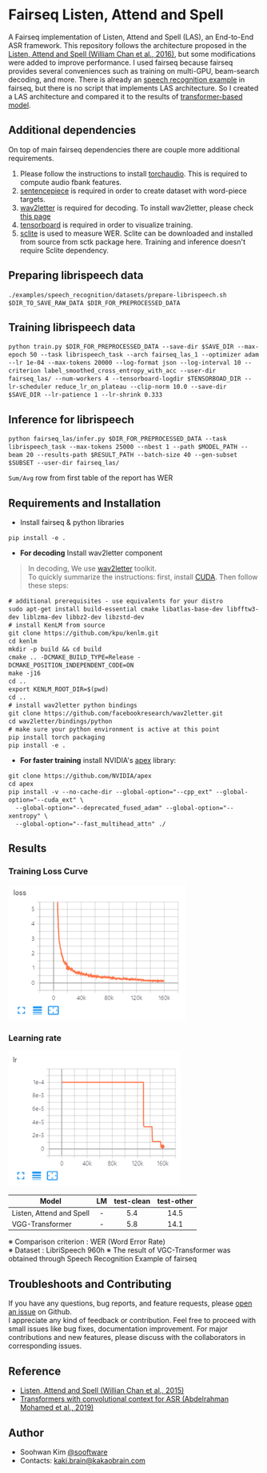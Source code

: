 # Fairseq Listen, Attend and Spell
A Fairseq implementation of Listen, Attend and Spell (LAS), an End-to-End ASR framework. This repository follows the architecture proposed in the [Listen, Attend and Spell (William Chan et al., 2016)](https://arxiv.org/abs/1508.01211), but some modifications were added to improve performance. I used fairseq because fairseq provides several conveniences such as training on multi-GPU, beam-search decoding, and more. There is already an [speech recognition example](https://github.com/pytorch/fairseq/tree/master/examples/speech_recognition) in fairseq, but there is no script that implements LAS architecture. 
So I created a LAS architecture and compared it to the results of [transformer-based model](https://github.com/pytorch/fairseq/tree/master/examples/speech_recognition).  
  
## Additional dependencies  
On top of main fairseq dependencies there are couple more additional requirements.  
1. Please follow the instructions to install [torchaudio](https://github.com/pytorch/audio). This is required to compute audio fbank features.  
2. [sentencepiece](https://github.com/google/sentencepiece) is required in order to create dataset with word-piece targets.    
3. [wav2letter](https://github.com/facebookresearch/wav2letter) is required for decoding. To install wav2letter, please check [this page](https://github.com/sooftware/Fairseq-Listen-Attend-Spell#Requirements-and-Installation)  
4. [tensorboard](https://www.tensorflow.org/tensorboard?hl=ko) is required in order to visualize training.
5. [sclite](http://www1.icsi.berkeley.edu/Speech/docs/sctk-1.2/sclite.htm#sclite_name_0) is used to measure WER. Sclite can be downloaded and installed from source from sctk package here. Training and inference doesn't require Sclite dependency.  
    
## Preparing librispeech data  
```
./examples/speech_recognition/datasets/prepare-librispeech.sh $DIR_TO_SAVE_RAW_DATA $DIR_FOR_PREPROCESSED_DATA  
```

## Training librispeech data  
```
python train.py $DIR_FOR_PREPROCESSED_DATA --save-dir $SAVE_DIR --max-epoch 50 --task librispeech_task --arch fairseq_las_1 --optimizer adam --lr 1e-04 --max-tokens 20000 --log-format json --log-interval 10 --criterion label_smoothed_cross_entropy_with_acc --user-dir fairseq_las/ --num-workers 4 --tensorboard-logdir $TENSORBOAD_DIR --lr-scheduler reduce_lr_on_plateau --clip-norm 10.0 --save-dir $SAVE_DIR --lr-patience 1 --lr-shrink 0.333
```
  
## Inference for librispeech
```
python fairseq_las/infer.py $DIR_FOR_PREPROCESSED_DATA --task librispeech_task --max-tokens 25000 --nbest 1 --path $MODEL_PATH --beam 20 --results-path $RESULT_PATH --batch-size 40 --gen-subset $SUBSET --user-dir fairseq_las/
```
`Sum/Avg` row from first table of the report has WER  
  
## Requirements and Installation
  
* Install fairseq & python libraries
```
pip install -e .
```
  
* **For decoding** Install wav2letter component  
> In decoding, We use [wav2letter](https://github.com/facebookresearch/wav2letter) toolkit.  
> To quickly summarize the instructions: first, install [CUDA](https://developer.nvidia.com/cuda-downloads). Then follow these steps:  
```
# additional prerequisites - use equivalents for your distro
sudo apt-get install build-essential cmake libatlas-base-dev libfftw3-dev liblzma-dev libbz2-dev libzstd-dev
# install KenLM from source
git clone https://github.com/kpu/kenlm.git
cd kenlm
mkdir -p build && cd build
cmake .. -DCMAKE_BUILD_TYPE=Release -DCMAKE_POSITION_INDEPENDENT_CODE=ON
make -j16
cd ..
export KENLM_ROOT_DIR=$(pwd)
cd ..
# install wav2letter python bindings
git clone https://github.com/facebookresearch/wav2letter.git
cd wav2letter/bindings/python
# make sure your python environment is active at this point
pip install torch packaging
pip install -e .
```  
  
* **For faster training** install NVIDIA's [apex](https://github.com/NVIDIA/apex) library:  
```
git clone https://github.com/NVIDIA/apex
cd apex
pip install -v --no-cache-dir --global-option="--cpp_ext" --global-option="--cuda_ext" \
  --global-option="--deprecated_fused_adam" --global-option="--xentropy" \
  --global-option="--fast_multihead_attn" ./
```
  
## Results  
  
### Training Loss Curve  
<img src="https://github.com/sooftware/Fairseq-Listen-Attend-Spell/blob/main/images/loss.PNG" height=270>  
  
### Learning rate  
<img src="https://github.com/sooftware/Fairseq-Listen-Attend-Spell/blob/main/images/lr.PNG" height=270>  
  
|Model|LM|test-clean|test-other|    
|--|:--:|:--:|:--:|      
|Listen, Attend and Spell|-|5.4|14.5|  
|VGG-Transformer|-|5.8|14.1|      
  
※ Comparison criterion : WER (Word Error Rate)  
※ Dataset : LibriSpeech 960h
※ The result of VGC-Transformer was obtained through Speech Recognition Example of fairseq
  
## Troubleshoots and Contributing
If you have any questions, bug reports, and feature requests, please [open an issue](https://github.com/sooftware/Fairseq-Listen-Attend-Spell/issues) on Github.   
I appreciate any kind of feedback or contribution.  Feel free to proceed with small issues like bug fixes, documentation improvement.  For major contributions and new features, please discuss with the collaborators in corresponding issues.  
  
## Reference  
  
- [Listen, Attend and Spell (Willian Chan et al., 2015)](https://arxiv.org/pdf/1508.01211.pdf)  
- [Transformers with convolutional context for ASR (Abdelrahman Mohamed et al., 2019)](https://arxiv.org/abs/1904.11660)  
  
  
## Author  
- Soohwan Kim [@sooftware](https://github.com/sooftware)
- Contacts: kaki.brain@kakaobrain.com
